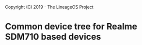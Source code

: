 Copyright (C) 2019 - The LineageOS Project

Common device tree for Realme SDM710 based devices
==============
